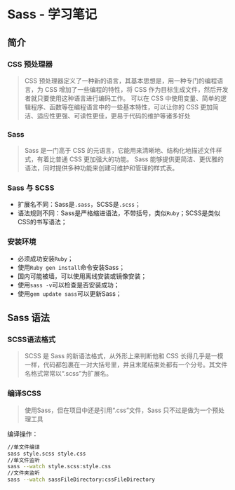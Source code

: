 # Sass - 学习笔记

## 简介
### CSS 预处理器
> CSS 预处理器定义了一种新的语言，其基本思想是，用一种专门的编程语言，为 CSS 增加了一些编程的特性，将 CSS 作为目标生成文件，然后开发者就只要使用这种语言进行编码工作。
> 可以在 CSS 中使用变量、简单的逻辑程序、函数等在编程语言中的一些基本特性，可以让你的 CSS 更加简洁、适应性更强、可读性更佳，更易于代码的维护等诸多好处

### Sass
> Sass 是一门高于 CSS 的元语言，它能用来清晰地、结构化地描述文件样式，有着比普通 CSS 更加强大的功能。
> Sass 能够提供更简洁、更优雅的语法，同时提供多种功能来创建可维护和管理的样式表。

### Sass 与 SCSS
- 扩展名不同：Sass是`.sass`，SCSS是`.scss`；
- 语法规则不同：Sass是严格缩进语法，不带括号，类似`Ruby`；SCSS是类似CSS的书写语法；

### 安装环境
- 必须成功安装`Ruby`；
- 使用`Ruby gen install`命令安装Sass；
- 国内可能被墙，可以使用离线安装或镜像安装；
- 使用`sass -v`可以检查是否安装成功；
- 使用`gem update sass`可以更新Sass；

## Sass 语法
###  SCSS语法格式
 > SCSS 是 Sass 的新语法格式，从外形上来判断他和 CSS 长得几乎是一模一样，代码都包裹在一对大括号里，并且末尾结束处都有一个分号。其文件名格式常常以“.scss”为扩展名。

### 编译SCSS
> 使用Sass，但在项目中还是引用“.css”文件，Sass 只不过是做为一个预处理工具 

编译操作：
``` bash
//单文件编译
sass style.scss style.css
//单文件监听
sass --watch style.scss:style.css
//文件夹监听
sass --watch sassFileDirectory:cssFileDirectory
```